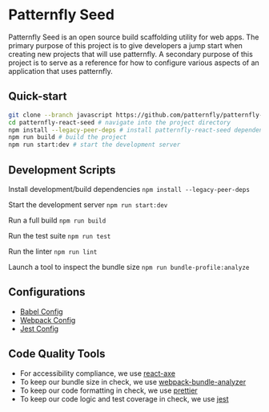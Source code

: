 # Patternfly Seed

Patternfly Seed is an open source build scaffolding utility for web apps. The primary purpose of this project is to give developers a jump start when creating new projects that will use patternfly. A secondary purpose of this project is to serve as a reference for how to configure various aspects of an application that uses patternfly.

## Quick-start

```bash
git clone --branch javascript https://github.com/patternfly/patternfly-react-seed # clone the project
cd patternfly-react-seed # navigate into the project directory
npm install --legacy-peer-deps # install patternfly-react-seed dependencies
npm run build # build the project
npm run start:dev # start the development server
```

## Development Scripts

Install development/build dependencies
`npm install --legacy-peer-deps`

Start the development server
`npm run start:dev`

Run a full build
`npm run build`

Run the test suite
`npm run test`

Run the linter
`npm run lint`

Launch a tool to inspect the bundle size
`npm run bundle-profile:analyze`

## Configurations

- [Babel Config](./babel.config.js)
- [Webpack Config](./webpack.config.js)
- [Jest Config](./jest.config.js)

## Code Quality Tools

- For accessibility compliance, we use [react-axe](https://github.com/dequelabs/react-axe)
- To keep our bundle size in check, we use [webpack-bundle-analyzer](https://github.com/webpack-contrib/webpack-bundle-analyzer)
- To keep our code formatting in check, we use [prettier](https://github.com/prettier/prettier)
- To keep our code logic and test coverage in check, we use [jest](https://github.com/facebook/jest)
